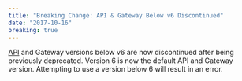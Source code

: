 ```yaml
---
title: "Breaking Change: API & Gateway Below v6 Discontinued"
date: "2017-10-16"
breaking: true
---
```


[API](#DOCS_REFERENCE/api-versioning) and Gateway versions below v6 are now discontinued after being previously deprecated. Version 6 is now the default API and Gateway version. Attempting to use a version below 6 will result in an error.
